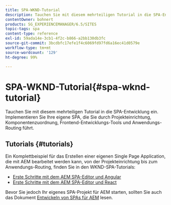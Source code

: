 ```yaml
---
title: SPA-WKND-Tutorial
description: Tauchen Sie mit diesem mehrteiligen Tutorial in die SPA-Entwicklung ein. Implementieren Sie Ihre eigene SPA, die Sie durch Projekteinrichtung, Komponentenzuordnung, Frontend-Entwicklungs-Tools und Anwendungs-Routing führt.
contentOwner: bohnert
products: SG_EXPERIENCEMANAGER/6.5/SITES
topic-tags: spa
content-type: reference
exl-id: 59ada14e-3cb1-4f2c-b866-a2bb130db3fc
source-git-commit: 3bcdbfc17efe1f4c6069fd97fd6a16ec41d0579e
workflow-type: tm+mt
source-wordcount: '129'
ht-degree: 99%

---
```


# SPA-WKND-Tutorial{#spa-wknd-tutorial}

Tauchen Sie mit diesem mehrteiligen Tutorial in die SPA-Entwicklung ein. Implementieren Sie Ihre eigene SPA, die Sie durch Projekteinrichtung, Komponentenzuordnung, Frontend-Entwicklungs-Tools und Anwendungs-Routing führt.

## Tutorials {#tutorials}

Ein Komplettbeispiel für das Erstellen einer eigenen Single Page Application, die mit AEM bearbeitet werden kann, von der Projekteinrichtung bis zum Anwendungs-Routing, finden Sie in den WKND-SPA-Tutorials:

* [Erste Schritte mit dem AEM SPA-Editor und Angular](https://experienceleague.adobe.com/docs/experience-manager-learn/getting-started-with-aem-headless/spa-editor/angular/overview.html)
* [Erste Schritte mit dem AEM SPA-Editor und React](https://experienceleague.adobe.com/docs/experience-manager-learn/getting-started-with-aem-headless/spa-editor/react/overview.html?lang=de)

Bevor Sie jedoch Ihr eigenes SPA-Projekt für AEM starten, sollten Sie auch das Dokument [Entwickeln von SPAs für AEM](/help/sites-developing/spa-architecture.md) lesen.
